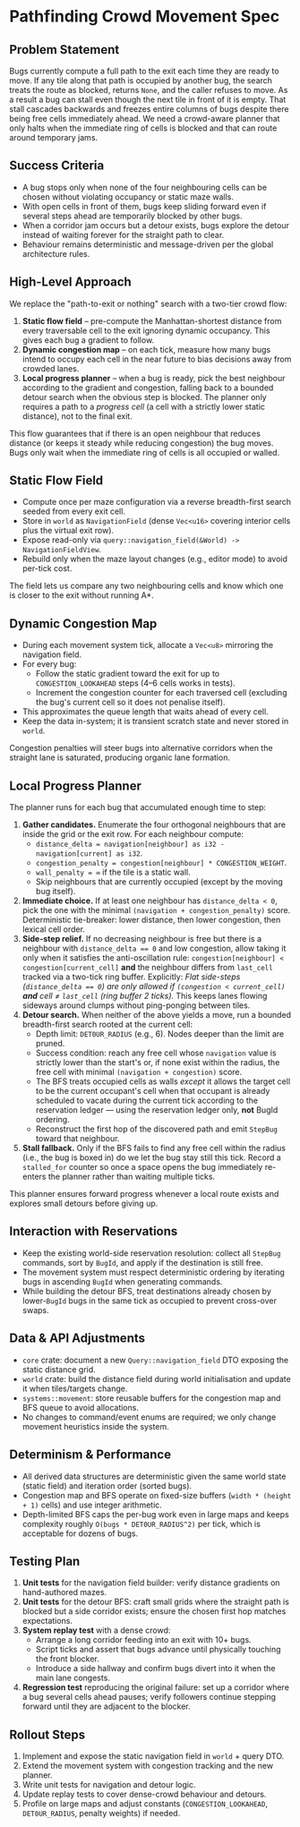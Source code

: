 # Pathfinding Crowd Movement Spec

## Problem Statement
Bugs currently compute a full path to the exit each time they are ready to move. If any tile along that path is occupied by another bug, the search treats the route as blocked, returns `None`, and the caller refuses to move. As a result a bug can stall even though the next tile in front of it is empty. That stall cascades backwards and freezes entire columns of bugs despite there being free cells immediately ahead. We need a crowd-aware planner that only halts when the immediate ring of cells is blocked and that can route around temporary jams.

## Success Criteria
- A bug stops only when none of the four neighbouring cells can be chosen without violating occupancy or static maze walls.
- With open cells in front of them, bugs keep sliding forward even if several steps ahead are temporarily blocked by other bugs.
- When a corridor jam occurs but a detour exists, bugs explore the detour instead of waiting forever for the straight path to clear.
- Behaviour remains deterministic and message-driven per the global architecture rules.

## High-Level Approach
We replace the "path-to-exit or nothing" search with a two-tier crowd flow:
1. **Static flow field** – pre-compute the Manhattan-shortest distance from every traversable cell to the exit ignoring dynamic occupancy. This gives each bug a gradient to follow.
2. **Dynamic congestion map** – on each tick, measure how many bugs intend to occupy each cell in the near future to bias decisions away from crowded lanes.
3. **Local progress planner** – when a bug is ready, pick the best neighbour according to the gradient and congestion, falling back to a bounded detour search when the obvious step is blocked. The planner only requires a path to a *progress cell* (a cell with a strictly lower static distance), not to the final exit.

This flow guarantees that if there is an open neighbour that reduces distance (or keeps it steady while reducing congestion) the bug moves. Bugs only wait when the immediate ring of cells is all occupied or walled.

## Static Flow Field
- Compute once per maze configuration via a reverse breadth-first search seeded from every exit cell.
- Store in `world` as `NavigationField` (dense `Vec<u16>` covering interior cells plus the virtual exit row).
- Expose read-only via `query::navigation_field(&World) -> NavigationFieldView`.
- Rebuild only when the maze layout changes (e.g., editor mode) to avoid per-tick cost.

The field lets us compare any two neighbouring cells and know which one is closer to the exit without running A*.

## Dynamic Congestion Map
- During each movement system tick, allocate a `Vec<u8>` mirroring the navigation field.
- For every bug:
  - Follow the static gradient toward the exit for up to `CONGESTION_LOOKAHEAD` steps (4–6 cells works in tests).
  - Increment the congestion counter for each traversed cell (excluding the bug's current cell so it does not penalise itself).
- This approximates the queue length that waits ahead of every cell.
- Keep the data in-system; it is transient scratch state and never stored in `world`.

Congestion penalties will steer bugs into alternative corridors when the straight lane is saturated, producing organic lane formation.

## Local Progress Planner
The planner runs for each bug that accumulated enough time to step:

1. **Gather candidates.** Enumerate the four orthogonal neighbours that are inside the grid or the exit row. For each neighbour compute:
   - `distance_delta = navigation[neighbour] as i32 - navigation[current] as i32`.
   - `congestion_penalty = congestion[neighbour] * CONGESTION_WEIGHT`.
   - `wall_penalty = ∞` if the tile is a static wall.
   - Skip neighbours that are currently occupied (except by the moving bug itself).
2. **Immediate choice.** If at least one neighbour has `distance_delta < 0`, pick the one with the minimal `(navigation + congestion_penalty)` score. Deterministic tie-breaker: lower distance, then lower congestion, then lexical cell order.
3. **Side-step relief.** If no decreasing neighbour is free but there is a neighbour with `distance_delta == 0` and low congestion, allow taking it only when it satisfies the anti-oscillation rule: `congestion[neighbour] < congestion[current_cell]` **and** the neighbour differs from `last_cell` tracked via a two-tick ring buffer. Explicitly: *Flat side-steps (`distance_delta == 0`) are only allowed if `(congestion < current_cell)` **and** cell ≠ `last_cell` (ring buffer 2 ticks).* This keeps lanes flowing sideways around clumps without ping-ponging between tiles.
4. **Detour search.** When neither of the above yields a move, run a bounded breadth-first search rooted at the current cell:
   - Depth limit: `DET0UR_RADIUS` (e.g., 6). Nodes deeper than the limit are pruned.
   - Success condition: reach any free cell whose `navigation` value is strictly lower than the start's or, if none exist within the radius, the free cell with minimal `(navigation + congestion)` score.
   - The BFS treats occupied cells as walls *except* it allows the target cell to be the current occupant's cell when that occupant is already scheduled to vacate during the current tick according to the reservation ledger — using the reservation ledger only, **not** BugId ordering.
   - Reconstruct the first hop of the discovered path and emit `StepBug` toward that neighbour.
5. **Stall fallback.** Only if the BFS fails to find any free cell within the radius (i.e., the bug is boxed in) do we let the bug stay still this tick. Record a `stalled_for` counter so once a space opens the bug immediately re-enters the planner rather than waiting multiple ticks.

This planner ensures forward progress whenever a local route exists and explores small detours before giving up.

## Interaction with Reservations
- Keep the existing world-side reservation resolution: collect all `StepBug` commands, sort by `BugId`, and apply if the destination is still free.
- The movement system must respect deterministic ordering by iterating bugs in ascending `BugId` when generating commands.
- While building the detour BFS, treat destinations already chosen by lower-`BugId` bugs in the same tick as occupied to prevent cross-over swaps.

## Data & API Adjustments
- `core` crate: document a new `Query::navigation_field` DTO exposing the static distance grid.
- `world` crate: build the distance field during world initialisation and update it when tiles/targets change.
- `systems::movement`: store reusable buffers for the congestion map and BFS queue to avoid allocations.
- No changes to command/event enums are required; we only change movement heuristics inside the system.

## Determinism & Performance
- All derived data structures are deterministic given the same world state (static field) and iteration order (sorted bugs).
- Congestion map and BFS operate on fixed-size buffers (`width * (height + 1)` cells) and use integer arithmetic.
- Depth-limited BFS caps the per-bug work even in large maps and keeps complexity roughly `O(bugs * DET0UR_RADIUS^2)` per tick, which is acceptable for dozens of bugs.

## Testing Plan
1. **Unit tests** for the navigation field builder: verify distance gradients on hand-authored mazes.
2. **Unit tests** for the detour BFS: craft small grids where the straight path is blocked but a side corridor exists; ensure the chosen first hop matches expectations.
3. **System replay test** with a dense crowd:
   - Arrange a long corridor feeding into an exit with 10+ bugs.
   - Script ticks and assert that bugs advance until physically touching the front blocker.
   - Introduce a side hallway and confirm bugs divert into it when the main lane congests.
4. **Regression test** reproducing the original failure: set up a corridor where a bug several cells ahead pauses; verify followers continue stepping forward until they are adjacent to the blocker.

## Rollout Steps
1. Implement and expose the static navigation field in `world` + query DTO.
2. Extend the movement system with congestion tracking and the new planner.
3. Write unit tests for navigation and detour logic.
4. Update replay tests to cover dense-crowd behaviour and detours.
5. Profile on large maps and adjust constants (`CONGESTION_LOOKAHEAD`, `DET0UR_RADIUS`, penalty weights) if needed.
